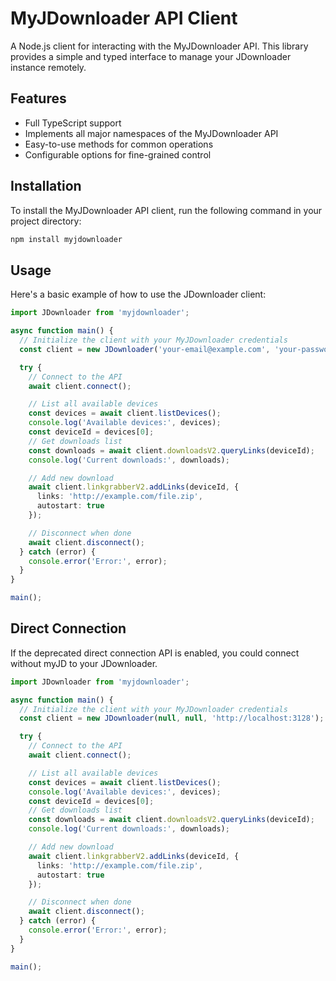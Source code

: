 # MyJDownloader API Client

A Node.js client for interacting with the MyJDownloader API. This library provides a simple and typed interface to manage your JDownloader instance remotely.

## Features

- Full TypeScript support
- Implements all major namespaces of the MyJDownloader API
- Easy-to-use methods for common operations
- Configurable options for fine-grained control

## Installation

To install the MyJDownloader API client, run the following command in your project directory:

```bash
npm install myjdownloader
```

## Usage

Here's a basic example of how to use the JDownloader client:

```typescript
import JDownloader from 'myjdownloader';

async function main() {
  // Initialize the client with your MyJDownloader credentials
  const client = new JDownloader('your-email@example.com', 'your-password');

  try {
    // Connect to the API
    await client.connect();

    // List all available devices
    const devices = await client.listDevices();
    console.log('Available devices:', devices);
    const deviceId = devices[0];
    // Get downloads list
    const downloads = await client.downloadsV2.queryLinks(deviceId);
    console.log('Current downloads:', downloads);

    // Add new download
    await client.linkgrabberV2.addLinks(deviceId, {
      links: 'http://example.com/file.zip',
      autostart: true
    });

    // Disconnect when done
    await client.disconnect();
  } catch (error) {
    console.error('Error:', error);
  }
}

main();
```

## Direct Connection

If the deprecated direct connection API is enabled, you could connect without myJD to your JDownloader.

```typescript
import JDownloader from 'myjdownloader';

async function main() {
  // Initialize the client with your MyJDownloader credentials
  const client = new JDownloader(null, null, 'http://localhost:3128');

  try {
    // Connect to the API
    await client.connect();

    // List all available devices
    const devices = await client.listDevices();
    console.log('Available devices:', devices);
    const deviceId = devices[0];
    // Get downloads list
    const downloads = await client.downloadsV2.queryLinks(deviceId);
    console.log('Current downloads:', downloads);

    // Add new download
    await client.linkgrabberV2.addLinks(deviceId, {
      links: 'http://example.com/file.zip',
      autostart: true
    });

    // Disconnect when done
    await client.disconnect();
  } catch (error) {
    console.error('Error:', error);
  }
}

main();
```
